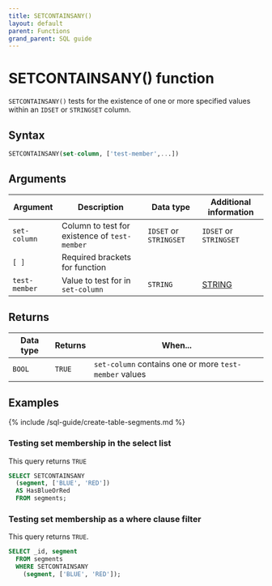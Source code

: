 ```yaml
---
title: SETCONTAINSANY()
layout: default
parent: Functions
grand_parent: SQL guide
---
```


# SETCONTAINSANY() function

`SETCONTAINSANY()` tests for the existence of one or more specified values within an `IDSET` or `STRINGSET` column.

## Syntax

```sql
SETCONTAINSANY(set-column, ['test-member',...])
```

## Arguments

| Argument | Description | Data type | Additional information |
|---|---|---|---|
| `set-column` | Column to test for existence of `test-member` | `IDSET` or `STRINGSET` | `IDSET` or `STRINGSET` | * [IDSET](/docs/sql-guide/data-types/idset)<br/>* [STRINGSET](/docs/sql-guide/data-types/stringset) |
| `[ ]` | Required brackets for function |  |  |
| `test-member` | Value to test for in `set-column` | `STRING` | [STRING](/docs/sql-guide/data-types/string) |

## Returns

| Data type | Returns | When... |
|---|---|---|
| `BOOL` | `TRUE` | `set-column` contains one or more `test-member` values |

## Examples

{% include /sql-guide/create-table-segments.md %}

### Testing set membership in the select list

This query returns `TRUE`

```sql
SELECT SETCONTAINSANY
  (segment, ['BLUE', 'RED'])
  AS HasBlueOrRed
  FROM segments;
```

### Testing set membership as a where clause filter

This query returns `TRUE`.

```sql
SELECT _id, segment
  FROM segments
  WHERE SETCONTAINSANY
    (segment, ['BLUE', 'RED']);
```

